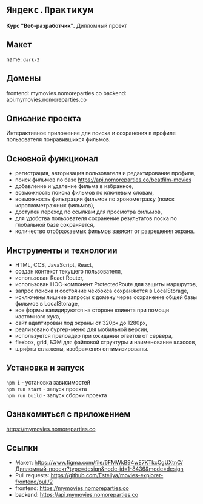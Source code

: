 # `Яндекс.Практикум`
**Курс "Веб-разработчик".** Дипломный проект 

## Макет
name: `dark-3`

## Домены
frontend: mymovies.nomoreparties.co
backend: api.mymovies.nomoreparties.co

## Описание проекта
Интерактивное приложение для поиска и сохранения в профиле пользователя понравившихся фильмов.

## Основной функционал
* регистрация, авторизация пользователя и редактирование профиля,
* поиск фильмов по базе https://api.nomoreparties.co/beatfilm-movies
* добавление и удаление фильма в избранное,
* возможность поиска фильмов по ключевым словам,
* возможность фильтрации фильмов по хронометражу (поиск короткометражных фильмов),
* доступен переход по ссылкам для просмотра фильмов,
* для удобства пользователя сохранение результатов поска по глобальной базе сохраняется,
* количество отображаемых фильмов зависит от разрешения экрана.

## Инструменты и технологии
* HTML, CCS, JavaScript, React,
* создан контекст текущего пользователя,
* использован React Router,
* использован HOC-компонент ProtectedRoute для защиты маршрутов,
* запрос поиска и состояние чекбокса сохраняются в LocalStorage,
* исключены лишние запросы к домену через сохранение общей базы фильмов в LocalStorage,
* все формы валидируются на стороне клиента при помощи кастомного хука,
* сайт адаптирован под экраны от 320px до 1280px,
* реализовано бургер-меню для мобильной версии,
* используется прелоадер при ожидании ответов от сервера,
* flexbox, grid, БЭМ для файловой структуры и наименование классов,
* шрифты сглажены, изображения оптимизированы.

## Установка и запуск
`npm i` - установка зависимостей  
`npm run start` - запуск проекта  
`npm run build` - запуск сборки проекта  

## Ознакомиться с приложением 
https://mymovies.nomoreparties.co

## Ссылки
* Макет: https://www.figma.com/file/6FMWkB94wE7KTkcCgUXtnC/Дипломный-проект?type=design&node-id=1-8436&mode=design
* Pull requests: https://github.com/Esteliya/movies-explorer-frontend/pull/2
* frontend: https://mymovies.nomoreparties.co
* backend: https://api.mymovies.nomoreparties.co